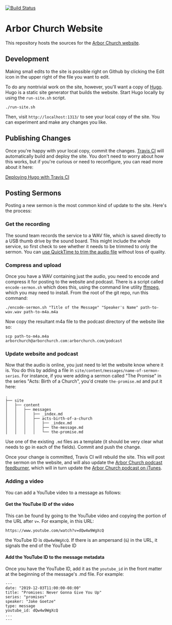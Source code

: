 [![Build Status](https://travis-ci.org/arborchurch/arbor-web.svg?branch=master)](https://travis-ci.org/arborchurch/arbor-web)

# Arbor Church Website

This repository hosts the sources for the [Arbor Church website](https://www.arborchurch.com/). 

## Development

Making small edits to the site is possible right on Github by clicking the Edit icon in the upper right of the file you want to edit.

To do any nontrivial work on the site, however, you'll want a copy of [Hugo](https://gohugo.io). Hugo is a static site generator that builds the website. Start Hugo locally by using the `run-site.sh` script.

    ./run-site.sh

Then, visit `http://localhost:1313/` to see your local copy of the site. You can experiment and make any changes you like. 

## Publishing Changes

Once you're happy with your local copy, commit the changes. [Travis CI](https://travis-ci.org/) will automatically build and deploy the site. You don't need to worry about how this works, but if you're curious or need to reconfigure, you can read more about it here:

[Deploying Hugo with Travis CI](https://jmcphers.github.io/hugo/web/development/2016/11/09/hugo-and-travis.html)

## Posting Sermons

Posting a new sermon is the most common kind of update to the site. Here's the process:

### Get the recording

The sound team records the service to a WAV file, which is saved directly to a USB thumb drive by the sound board. This might include the whole service, so first check to see whether it needs to be trimmed to only the sermon. You can [use QuickTime to trim the audio file](https://support.apple.com/en-us/HT201066) without loss of quality.

### Compress and upload

Once you have a WAV containing just the audio, you need to encode and compress it for posting to the website and podcast. There is a script called `encode-sermon.sh` which does this, using the command line utility [ffmpeg](https://ffmpeg.org/), which you may need to install. From the root of the git repo, run this command:

    ./encode-sermon.sh "Title of the Message" "Speaker's Name" path-to-wav.wav path-to-m4a.m4a

Now copy the resultant m4a file to the podcast directory of the website like so:

    scp path-to-m4a.m4a arborchurch@arborchurch.com:arborchurch.com/podcast

### Update website and podcast

Now that the audio is online, you just need to let the website know where it is. You do this by adding a file in `site/content/messages/name-of-sermon-series`. For instance, if you were adding a sermon called "The Promise" in the series "Acts: Birth of a Church", you'd create `the-promise.md` and put it here:

    .
    ├── site
    │   ├── content
    │   │   ├── messages
    │   │   │   ├── _index.md
    │   │   │   ├── acts-birth-of-a-church
    │   │   │   │   ├── _index.md
    │   │   │   │   ├── the-message.md
    │   │   │   │   └── the-promise.md

Use one of the existing `.md` files as a template (it should be very clear what needs to go in each of the fields).  Commit and push the change.

Once your change is committed, Travis CI will rebuild the site. This will post the sermon on the website, and will also update the [Arbor Church podcast feedburner](https://feeds.feedburner.com/ArborChurch), which will in turn update the [Arbor Church podcast on iTunes](https://itunes.apple.com/us/podcast/arbor-church/id1204135740). 

### Adding a video

You can add a YouTube video to a message as follows:

#### Get the YouTube ID of the video

This can be found by going to the YouTube video and copying the portion of the URL after `v=`. For example, in this URL:

    https://www.youtube.com/watch?v=dQw4w9WgXcQ

the YouTube ID is `dQw4w9WgXcQ`. If there is an ampersand (`&`) in the URL, it signals the end of the YouTube ID

#### Add the YouTube ID to the message metadata

Once you have the YouTube ID, add it as the `youtube_id` in the front matter at the beginning of the message's .md file.  For example:

    ---
    date: "2019-12-03T11:00:00-08:00"
    title: "Promises: Never Gonna Give You Up"
    series: "promises"
    speaker: "Jake Goetze"
    type: message
    youtube_id: dQw4w9WgXcQ
    ...
    ---


